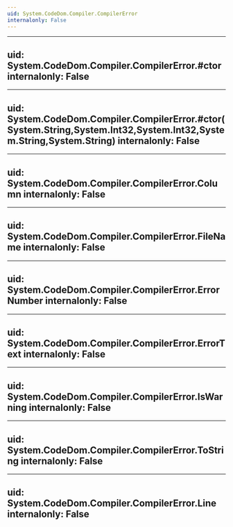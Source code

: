 ```yaml
---
uid: System.CodeDom.Compiler.CompilerError
internalonly: False
---
```


---
uid: System.CodeDom.Compiler.CompilerError.#ctor
internalonly: False
---

---
uid: System.CodeDom.Compiler.CompilerError.#ctor(System.String,System.Int32,System.Int32,System.String,System.String)
internalonly: False
---

---
uid: System.CodeDom.Compiler.CompilerError.Column
internalonly: False
---

---
uid: System.CodeDom.Compiler.CompilerError.FileName
internalonly: False
---

---
uid: System.CodeDom.Compiler.CompilerError.ErrorNumber
internalonly: False
---

---
uid: System.CodeDom.Compiler.CompilerError.ErrorText
internalonly: False
---

---
uid: System.CodeDom.Compiler.CompilerError.IsWarning
internalonly: False
---

---
uid: System.CodeDom.Compiler.CompilerError.ToString
internalonly: False
---

---
uid: System.CodeDom.Compiler.CompilerError.Line
internalonly: False
---
